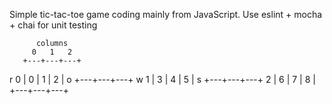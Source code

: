 Simple tic-tac-toe game coding mainly from JavaScript. Use eslint + mocha + chai for unit testing

          columns
         0   1   2
       +---+---+---+
  r  0 | 0 | 1 | 2 |
  o    +---+---+---+
  w  1 | 3 | 4 | 5 |
  s    +---+---+---+
     2 | 6 | 7 | 8 |
       +---+---+---+
